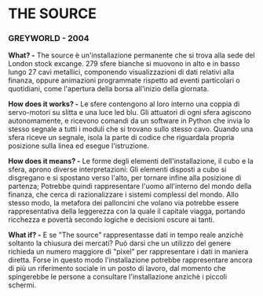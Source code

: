 # THE SOURCE
### GREYWORLD - 2004


    
**What? -** The source è un'installazione permanente che si trova alla sede del London stock excange. 279 sfere bianche si muovono in alto e in basso lungo 27 cavi metallici, componendo visualizzazioni di dati relativi alla finanza, oppure animazioni programmate rispetto ad eventi particolari o quotidiani, come l'apertura della borsa all'inizio della giornata.

**How does it works? -** Le sfere contengono al loro interno una coppia di servo-motori su slitta e una luce led blu. Gli attuatori di ogni sfera agiscono autonomamente, e ricevono comandi da un software in Python che invia lo stesso segnale a tutti i moduli che si trovano sullo stesso cavo. Quando una sfera riceve un segnale, isola la parte di codice che riguardala propria posizione sulla linea ed esegue l'istruzione.
  
**How does it means? -** Le forme degli elementi dell'installazione, il cubo e la sfera, aprono diverse interpretazioni: Gli elementi disposti a cubo si disgregano e si spostano verso l'alto, per tornare infine alla posizione di partenza; Potrebbe quindi rappresentare l'uomo all'interno del mondo della finanza, che cerca di razionalizzare i sistemi complessi del mondo. Allo stesso modo, la metafora dei palloncini che volano via potrebbe essere rappresentativa della leggerezza con la quale il capitale viagga, portando ricchezza e povertà secondo logiche e decisioni oscure ai tanti.

**What if? -** E se "The source" rappresentasse dati in tempo reale anzichè soltanto la chiusura dei mercati? Può darsi che un utilizzo del genere richieda un numero maggiore di "pixel" per rappresentare i dati in maniera diretta. Forse in questo modo l'installazione potrebbe rappresentare ancora di più un riferimento sociale in un posto di lavoro, dal momento che spingerebbe le persone a consultare l'installazione anzichè i piccoli schermi.
